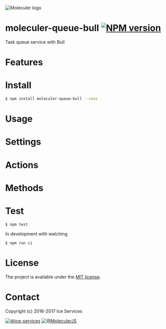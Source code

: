 ![Moleculer logo](http://moleculer.services/images/banner.png)

# moleculer-queue-bull [![NPM version](https://img.shields.io/npm/v/moleculer-queue-bull.svg)](https://www.npmjs.com/package/moleculer-queue-bull)

Task queue service with Bull

# Features

# Install

```bash
$ npm install moleculer-queue-bull --save
```

# Usage

<!-- AUTO-CONTENT-START:USAGE -->
<!-- AUTO-CONTENT-END:USAGE -->

<!-- AUTO-CONTENT-TEMPLATE:USAGE
-->



# Settings

<!-- AUTO-CONTENT-START:SETTINGS -->
<!-- AUTO-CONTENT-END:SETTINGS -->

<!-- AUTO-CONTENT-TEMPLATE:SETTINGS
| Property | Type | Default | Description |
| -------- | ---- | ------- | ----------- |
| `` |  |  |  |
| `` |  |  |  |
| `` |  |  |  |
| `` |  |  |  |
| `` |  |  |  |
| `` |  |  |  |
| `` |  |  |  |
| `` |  |  |  |
| `` |  |  |  |
| `` |  |  |  |
| `` |  |  |  |
| `` |  |  |  |
| `` |  |  |  |
| `` |  |  |  |
| `` |  |  |  |

-->

# Actions
<!-- AUTO-CONTENT-START:ACTIONS -->
<!-- AUTO-CONTENT-END:ACTIONS -->

<!-- AUTO-CONTENT-TEMPLATE:ACTIONS
## `` 



### Parameters
| Property | Type | Default | Description |
| -------- | ---- | ------- | ----------- |
*No input parameters.*



## `` 



### Parameters
| Property | Type | Default | Description |
| -------- | ---- | ------- | ----------- |
*No input parameters.*



## `` 



### Parameters
| Property | Type | Default | Description |
| -------- | ---- | ------- | ----------- |
*No input parameters.*



## `` 



### Parameters
| Property | Type | Default | Description |
| -------- | ---- | ------- | ----------- |
*No input parameters.*



## `` 



### Parameters
| Property | Type | Default | Description |
| -------- | ---- | ------- | ----------- |
*No input parameters.*



## `` 



### Parameters
| Property | Type | Default | Description |
| -------- | ---- | ------- | ----------- |
*No input parameters.*



## `` 



### Parameters
| Property | Type | Default | Description |
| -------- | ---- | ------- | ----------- |
*No input parameters.*



## `` 



### Parameters
| Property | Type | Default | Description |
| -------- | ---- | ------- | ----------- |
*No input parameters.*



## `` 



### Parameters
| Property | Type | Default | Description |
| -------- | ---- | ------- | ----------- |
*No input parameters.*



## `` 



### Parameters
| Property | Type | Default | Description |
| -------- | ---- | ------- | ----------- |
*No input parameters.*



## `` 



### Parameters
| Property | Type | Default | Description |
| -------- | ---- | ------- | ----------- |
*No input parameters.*



## `` 



### Parameters
| Property | Type | Default | Description |
| -------- | ---- | ------- | ----------- |
*No input parameters.*



## `` 



### Parameters
| Property | Type | Default | Description |
| -------- | ---- | ------- | ----------- |
*No input parameters.*



## `` 



### Parameters
| Property | Type | Default | Description |
| -------- | ---- | ------- | ----------- |
*No input parameters.*



## `` 



### Parameters
| Property | Type | Default | Description |
| -------- | ---- | ------- | ----------- |
*No input parameters.*



-->

# Methods

<!-- AUTO-CONTENT-START:METHODS -->
<!-- AUTO-CONTENT-END:METHODS -->

<!-- AUTO-CONTENT-TEMPLATE:METHODS
## `` 



### Parameters
| Property | Type | Default | Description |
| -------- | ---- | ------- | ----------- |
*No input parameters.*



## `` 



### Parameters
| Property | Type | Default | Description |
| -------- | ---- | ------- | ----------- |
*No input parameters.*



## `` 



### Parameters
| Property | Type | Default | Description |
| -------- | ---- | ------- | ----------- |
*No input parameters.*



## `` 



### Parameters
| Property | Type | Default | Description |
| -------- | ---- | ------- | ----------- |
*No input parameters.*



## `` 



### Parameters
| Property | Type | Default | Description |
| -------- | ---- | ------- | ----------- |
*No input parameters.*



## `` 



### Parameters
| Property | Type | Default | Description |
| -------- | ---- | ------- | ----------- |
*No input parameters.*



## `` 



### Parameters
| Property | Type | Default | Description |
| -------- | ---- | ------- | ----------- |
*No input parameters.*



## `` 



### Parameters
| Property | Type | Default | Description |
| -------- | ---- | ------- | ----------- |
*No input parameters.*



## `` 



### Parameters
| Property | Type | Default | Description |
| -------- | ---- | ------- | ----------- |
*No input parameters.*



## `` 



### Parameters
| Property | Type | Default | Description |
| -------- | ---- | ------- | ----------- |
*No input parameters.*



## `` 



### Parameters
| Property | Type | Default | Description |
| -------- | ---- | ------- | ----------- |
*No input parameters.*



## `` 



### Parameters
| Property | Type | Default | Description |
| -------- | ---- | ------- | ----------- |
*No input parameters.*



## `` 



### Parameters
| Property | Type | Default | Description |
| -------- | ---- | ------- | ----------- |
*No input parameters.*



## `` 



### Parameters
| Property | Type | Default | Description |
| -------- | ---- | ------- | ----------- |
*No input parameters.*



## `` 



### Parameters
| Property | Type | Default | Description |
| -------- | ---- | ------- | ----------- |
*No input parameters.*



-->

# Test
```
$ npm test
```

In development with watching

```
$ npm run ci
```

# License
The project is available under the [MIT license](https://tldrlegal.com/license/mit-license).

# Contact
Copyright (c) 2016-2017 Ice Services

[![@ice-services](https://img.shields.io/badge/github-ice--services-green.svg)](https://github.com/ice-services) [![@MoleculerJS](https://img.shields.io/badge/twitter-MoleculerJS-blue.svg)](https://twitter.com/MoleculerJS)
